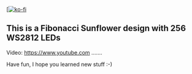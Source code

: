 [[![ko-fi](https://ko-fi.com/img/githubbutton_sm.svg)](https://ko-fi.com/mortenslab)
## This is a Fibonacci Sunflower design with 256 WS2812 LEDs

Video: https://www.youtube.com .......

<!-- [![ko-fi](https://ko-fi.com/img/githubbutton_sm.svg)](https://ko-fi.com/K3K46PQW5) -->
<!-- This content will not appear in the rendered Markdown -->

Have fun, I hope you learned new stuff :-)
